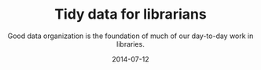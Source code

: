---
title: Tidy data for librarians
subtitle: Good data organization is the foundation of much of our day-to-day work in libraries.
layout: default
modal-id: 7
date: 2014-07-12
img: lc_logo.jpg
thumbnail: lc_logo_thumbnail.jpg
alt: image-alt
project-date: https://jezcope.github.io/library-spreadsheets/
client: Jez Cope
category: workshop
description: Good data organization is the foundation of much of our day-to-day work in libraries. Most librarians have data or do data entry in spreadsheets.
tags: Alpha
---